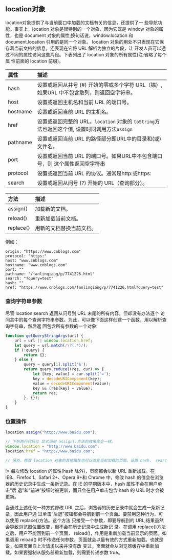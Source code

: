 ## location对象
location对象提供了与当前窗口中加载的文档有关的信息，还提供了一 些导航功能。事实上，location 对象是很特别的一个对象，因为它既是 window 对象的属性，也是 document 对象的属性;换句话说，window.location 和 document.location 引用的是同一个对象。 location 对象的用处不只表现在它保存着当前文档的信息，还表现在它将 URL 解析为独立的片段，让 开发人员可以通过不同的属性访问这些片段。下表列出了 location 对象的所有属性(注:省略了每个属 性前面的 location 前缀)。

|属性	|描述|
|:-|:-|
|hash	|设置或返回从井号 (#) 开始的零或多个字符 URL（锚）, 如果URL 中不包含散列，则返回空字符串。|
|host	|设置或返回主机名和当前 URL 的端口号。|
|hostname	|设置或返回当前 URL 的主机名。|
|href	|设置或返回完整的 URL。`location` 对象的 `toString`方法也返回这个值, 设置时同调用方法`assign`|
|pathname	|设置或返回当前 URL 的路径部分即URL中的目录和(或)文件名。|
|port	|设置或返回当前 URL 的端口号。如果URL中不包含端口号，则 这个属性返回空字符串|
|protocol	|设置或返回当前 URL 的协议。通常是http:或https:|
|search	|设置或返回从问号 (?) 开始的 URL（查询部分）。|

|方法	|描述|
|:-|:-|
|assign()	|加载新的文档。|
|reload()	|重新加载当前文档。|
|replace()	|用新的文档替换当前文档。|

例如：
```
origin: "https://www.cnblogs.com"
protocol: "https:"
host: "www.cnblogs.com"
hostname: "www.cnblogs.com"
port: ""
pathname: "/fanlinqiang/p/7741226.html"
search: "?query=test"
hash: ""
href: "https://www.cnblogs.com/fanlinqiang/p/7741226.html?query=test"
```




### 查询字符串参数
尽管 location.search 返回从问号到 URL 末尾的所有内容，但却没有办法逐个 访问其中的每个查询字符串参数。为此，可以像下面这样创建一个函数，用以解析查询字符串，然后返 回包含所有参数的一个对象:

```js
function getQueryStringArgs(url) {
    url = url || window.location.href;
    let query = url.match(/\?(.*)/);
    if (!query) {
        return {};
    } else {
        query = query[1].split('&');
        return query.reduce((res, cur) => {
            let [key, value] = cur.split('=');
            key = decodeURIComponent(key);
            value = decodeURIComponent(value);
            key && (res[key] = value);
            return res;
        }, {});
    }
}
```

### 位置操作

```js
location.assign("http://www.baidu.com");

// 下列两行代码与 显式调用 assign()方法的效果完全一样。
window.location = "http://www.baidu.com";
location.href = "http://www.baidu.com";

// 另外，修改 location 对象的其他属性也可以改变当前加载的页面。设置 hash、 search、hostname、pathname 和 port 属性设置为新值来改变 URL。
```

!> 每次修改 location 的属性(hash 除外)，页面都会以新 URL 重新加载。在 IE8、Firefox 1、Safari 2+、Opera 9+和 Chrome 中，修改 hash 的值会在浏览 器的历史记录中生成一条新记录。在 IE 的早期版本中，hash 属性不会在用户单击“后 退”和“前进”按钮时被更新，而只会在用户单击包含 hash 的 URL 时才会被更新。

当通过上述任何一种方式修改 URL 之后，浏览器的历史记录中就会生成一条新记录，因此用户通 过单击“后退”按钮都会导航到前一个页面。要禁用这种行为，可以使用 replace()方法。这个方法 只接受一个参数，即要导航到的 URL;结果虽然会导致浏览器位置改变，但不会在历史记录中生成新记 录。在调用 replace()方法之后，用户不能回到前一个页面，
 reload()，作用是重新加载当前显示的页面。如果调用 reload() 时不传递任何参数，页面就会以最有效的方式重新加载。也就是说，如果页面自上次请求以来并没有改 变过，页面就会从浏览器缓存中重新加载。如果要强制从服务器重新加载，则需要传递参数 true。
